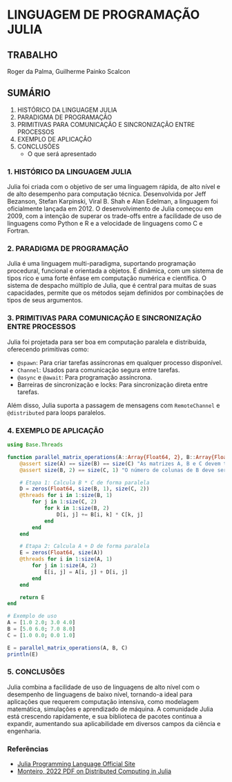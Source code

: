 # LINGUAGEM DE PROGRAMAÇÃO JULIA

## TRABALHO
Roger da Palma, Guilherme Painko Scalcon

## SUMÁRIO
1. HISTÓRICO DA LINGUAGEM JULIA
2. PARADIGMA DE PROGRAMAÇÃO
3. PRIMITIVAS PARA COMUNICAÇÃO E SINCRONIZAÇÃO ENTRE PROCESSOS
4. EXEMPLO DE APLICAÇÃO
5. CONCLUSÕES
   - O que será apresentado

### 1. HISTÓRICO DA LINGUAGEM JULIA

Julia foi criada com o objetivo de ser uma linguagem rápida, de alto nível e de alto desempenho para computação técnica. Desenvolvida por Jeff Bezanson, Stefan Karpinski, Viral B. Shah e Alan Edelman, a linguagem foi oficialmente lançada em 2012. O desenvolvimento de Julia começou em 2009, com a intenção de superar os trade-offs entre a facilidade de uso de linguagens como Python e R e a velocidade de linguagens como C e Fortran.

### 2. PARADIGMA DE PROGRAMAÇÃO

Julia é uma linguagem multi-paradigma, suportando programação procedural, funcional e orientada a objetos. É dinâmica, com um sistema de tipos rico e uma forte ênfase em computação numérica e científica. O sistema de despacho múltiplo de Julia, que é central para muitas de suas capacidades, permite que os métodos sejam definidos por combinações de tipos de seus argumentos.

### 3. PRIMITIVAS PARA COMUNICAÇÃO E SINCRONIZAÇÃO ENTRE PROCESSOS

Julia foi projetada para ser boa em computação paralela e distribuída, oferecendo primitivas como:
- `@spawn`: Para criar tarefas assíncronas em qualquer processo disponível.
- `Channel`: Usados para comunicação segura entre tarefas.
- `@async` e `@await`: Para programação assíncrona.
- Barreiras de sincronização e locks: Para sincronização direta entre tarefas.

Além disso, Julia suporta a passagem de mensagens com `RemoteChannel` e `@distributed` para loops paralelos.

### 4. EXEMPLO DE APLICAÇÃO

```julia
using Base.Threads

function parallel_matrix_operations(A::Array{Float64, 2}, B::Array{Float64, 2}, C::Array{Float64, 2})
    @assert size(A) == size(B) == size(C) "As matrizes A, B e C devem ter o mesmo tamanho"
    @assert size(B, 2) == size(C, 1) "O número de colunas de B deve ser igual ao número de linhas de C"

    # Etapa 1: Calcula B * C de forma paralela
    D = zeros(Float64, size(B, 1), size(C, 2))
    @threads for i in 1:size(B, 1)
        for j in 1:size(C, 2)
            for k in 1:size(B, 2)
                D[i, j] += B[i, k] * C[k, j]
            end
        end
    end

    # Etapa 2: Calcula A + D de forma paralela
    E = zeros(Float64, size(A))
    @threads for i in 1:size(A, 1)
        for j in 1:size(A, 2)
            E[i, j] = A[i, j] + D[i, j]
        end
    end

    return E
end

# Exemplo de uso
A = [1.0 2.0; 3.0 4.0]
B = [5.0 6.0; 7.0 8.0]
C = [1.0 0.0; 0.0 1.0]

E = parallel_matrix_operations(A, B, C)
println(E)
```

### 5. CONCLUSÕES

Julia combina a facilidade de uso de linguagens de alto nível com o desempenho de linguagens de baixo nível, tornando-a ideal para aplicações que requerem computação intensiva, como modelagem matemática, simulações e aprendizado de máquina. A comunidade Julia está crescendo rapidamente, e sua biblioteca de pacotes continua a expandir, aumentando sua aplicabilidade em diversos campos da ciência e engenharia.

### Referências

- [Julia Programming Language Official Site](https://julialang.org/)
- [Monteiro, 2022 PDF on Distributed Computing in Julia](https://run.unl.pt/bitstream/10362/144294/1/Monteiro_2022.pdf)

